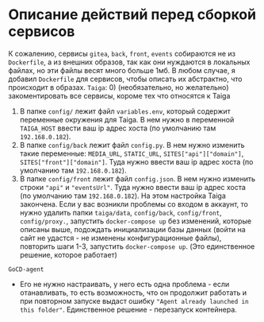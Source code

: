 # Описание действий перед сборкой сервисов
К сожалению, сервисы `gitea`, `back`, `front`, `events` собираются не из `Dockerfile`, а из внешних образов, так как они нуждаются в локальных файлах, но эти файлы весят много больше 1мб. В любом случае, я добавил `Dockerfile`  для сервисов, чтобы описать их абстрактно, что происходит в образах. 
`Taiga`: 
  0) (необязательно, но желательно) закоментировать все сервисы, короме тех что относятся к Taiga
  1) В папке `config/` лежит файл `variables.env`, который содержит переменные окружения для Taiga. В нем нужно в переменной `TAIGA_HOST` ввести ваш ip адрес хоста (по умолчанию там `192.168.0.182`).
  2) В папке `config/back` лежит файл `config.py`. В нем нужно изменить такие переменные: `MEDIA_URL`, `STATIC_URL`, `SITES["api"]["domain"]`, `SITES["front"]["domain"]`. Туда нужно ввести ваш ip адрес хоста (по умолчанию там `192.168.0.182`).
  3) В папке `config/front` лежит файл `config.json`. В нем нужно изменить строки `"api"` и `"eventsUrl"`. Туда нужно ввести ваш ip адрес хоста (по умолчанию там `192.168.0.182`).
  На этом настройка Taiga закончена. Если у вас возникли проблемы со входом в аккаунт, то нужно удалить папки `taiga/data`, `config/back`, `config/front`, `config/proxy.`, запустить `docker-compose up` без изменений, которые описаны выше, подождать инициализации базы данных (войти на сайт не удастся - не изменены конфигурационные файлы), повторить шаги 1-3, запустить `docker-compose up`. (Это единственное решение, которое работает)
  
 `GoCD-agent` 
   - Его не нужно настраивать, у него есть одна проблема - если отанавливать, то есть возможность, что он продолжит работать и при повторном запуске выдаст ошибку `"Agent already launched in this folder"`. Единственное решение - перезапуск контейнера.

